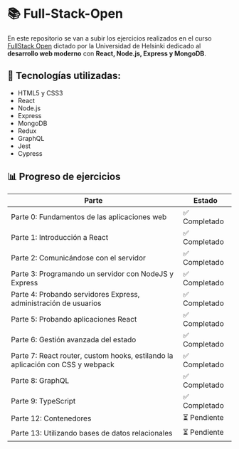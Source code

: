 # 📚 **Full-Stack-Open**

En este repositorio se van a subir los ejercicios realizados en el curso [FullStack Open](https://fullstackopen.com/es/) dictado por la Universidad de Helsinki dedicado al **desarrollo web moderno** con **React, Node.js, Express y MongoDB**.

## 🚀 **Tecnologías utilizadas:**

- HTML5 y CSS3
- React
- Node.js
- Express
- MongoDB
- Redux
- GraphQL
- Jest
- Cypress

## 📊 Progreso de ejercicios

| Parte                                                                          | Estado        |
| ------------------------------------------------------------------------------ | ------------- |
| Parte 0: Fundamentos de las aplicaciones web                                   | ✅ Completado |
| Parte 1: Introducción a React                                                  | ✅ Completado |
| Parte 2: Comunicándose con el servidor                                         | ✅ Completado |
| Parte 3: Programando un servidor con NodeJS y Express                          | ✅ Completado |
| Parte 4: Probando servidores Express, administración de usuarios               | ✅ Completado |
| Parte 5: Probando aplicaciones React                                           | ✅ Completado |
| Parte 6: Gestión avanzada del estado                                           | ✅ Completado |
| Parte 7: React router, custom hooks, estilando la aplicación con CSS y webpack | ✅ Completado |
| Parte 8: GraphQL                                                               | ✅ Completado |
| Parte 9: TypeScript                                                            | ✅ Completado |
| Parte 12: Contenedores                                                         | ⏳ Pendiente  |
| Parte 13: Utilizando bases de datos relacionales                               | ⏳ Pendiente  |
